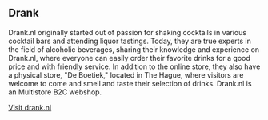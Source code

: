 ## Drank

Drank.nl originally started out of passion for shaking cocktails in various cocktail bars and attending liquor tastings. Today, they are true experts in the field of alcoholic beverages, sharing their knowledge and experience on Drank.nl, where everyone can easily order their favorite drinks for a good price and with friendly service. In addition to the online store, they also have a physical store, "De Boetiek," located in The Hague, where visitors are welcome to come and smell and taste their selection of drinks. Drank.nl is an Multistore B2C webshop. 

[Visit drank.nl](https://drank.nl)
